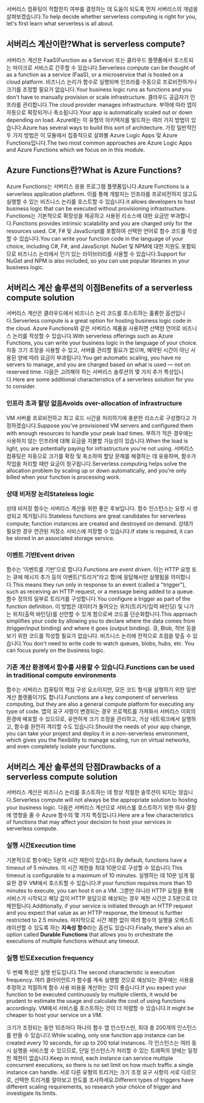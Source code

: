 <span data-ttu-id="7dd5e-101">서버리스 컴퓨팅이 적합한지 여부를 결정하는 데 도움이 되도록 먼저 서버리스의 개념을 살펴보겠습니다.</span><span class="sxs-lookup"><span data-stu-id="7dd5e-101">To help decide whether serverless computing is right for you, let's first learn what serverless is all about.</span></span>

## <a name="what-is-serverless-compute"></a><span data-ttu-id="7dd5e-102">서버리스 계산이란?</span><span class="sxs-lookup"><span data-stu-id="7dd5e-102">What is serverless compute?</span></span>

<span data-ttu-id="7dd5e-103">서버리스 계산은 FaaS(Function as a Service) 또는 클라우드 플랫폼에서 호스트되는 마이크로 서비스로 간주할 수 있습니다.</span><span class="sxs-lookup"><span data-stu-id="7dd5e-103">Serverless compute can be thought of as a function as a service (FaaS), or a microservice that is hosted on a cloud platform.</span></span> <span data-ttu-id="7dd5e-104">비즈니스 논리가 함수로 실행되며 인프라를 수동으로 프로비전하거나 크기를 조정할 필요가 없습니다.</span><span class="sxs-lookup"><span data-stu-id="7dd5e-104">Your business logic runs as functions and you don't have to manually provision or scale infrastructure.</span></span> <span data-ttu-id="7dd5e-105">클라우드 공급자가 인프라를 관리합니다.</span><span class="sxs-lookup"><span data-stu-id="7dd5e-105">The cloud provider manages infrastructure.</span></span> <span data-ttu-id="7dd5e-106">부하에 따라 앱이 자동으로 확장되거나 축소됩니다.</span><span class="sxs-lookup"><span data-stu-id="7dd5e-106">Your app is automatically scaled out or down depending on load.</span></span> <span data-ttu-id="7dd5e-107">Azure에는 이 유형의 아키텍처를 빌드하는 여러 가지 방법이 있습니다.</span><span class="sxs-lookup"><span data-stu-id="7dd5e-107">Azure has several ways to build this sort of architecture.</span></span> <span data-ttu-id="7dd5e-108">가장 일반적인 두 가지 방법은 이 모듈에서 집중적으로 살펴볼 Azure Logic Apps 및 Azure Functions입니다.</span><span class="sxs-lookup"><span data-stu-id="7dd5e-108">The two most common approaches are Azure Logic Apps and Azure Functions which we focus on in this module.</span></span>

## <a name="what-is-azure-functions"></a><span data-ttu-id="7dd5e-109">Azure Functions란?</span><span class="sxs-lookup"><span data-stu-id="7dd5e-109">What is Azure Functions?</span></span>

<span data-ttu-id="7dd5e-110">Azure Functions는 서버리스 응용 프로그램 플랫폼입니다.</span><span class="sxs-lookup"><span data-stu-id="7dd5e-110">Azure Functions is a serverless application platform.</span></span> <span data-ttu-id="7dd5e-111">이를 통해 개발자는 인프라를 프로비전하지 않고도 실행할 수 있는 비즈니스 논리를 호스트할 수 있습니다.</span><span class="sxs-lookup"><span data-stu-id="7dd5e-111">It allows developers to host business logic that can be executed without provisioning infrastructure.</span></span> <span data-ttu-id="7dd5e-112">Functions는 기본적으로 확장성을 제공하고 사용된 리소스에 대한 요금만 부과합니다.</span><span class="sxs-lookup"><span data-stu-id="7dd5e-112">Functions provides intrinsic scalability and you are charged only for the resources used.</span></span> <span data-ttu-id="7dd5e-113">C#, F# 및 JavaScript를 포함하여 선택한 언어로 함수 코드를 작성할 수 있습니다.</span><span class="sxs-lookup"><span data-stu-id="7dd5e-113">You can write your function code in the language of your choice, including C#, F#, and JavaScript.</span></span> <span data-ttu-id="7dd5e-114">NuGet 및 NPM에 대한 지원도 포함되므로 비즈니스 논리에서 인기 있는 라이브러리를 사용할 수 있습니다.</span><span class="sxs-lookup"><span data-stu-id="7dd5e-114">Support for NuGet and NPM is also included, so you can use popular libraries in your business logic.</span></span>

## <a name="benefits-of-a-serverless-compute-solution"></a><span data-ttu-id="7dd5e-115">서버리스 계산 솔루션의 이점</span><span class="sxs-lookup"><span data-stu-id="7dd5e-115">Benefits of a serverless compute solution</span></span>

<span data-ttu-id="7dd5e-116">서버리스 계산은 클라우드에서 비즈니스 논리 코드를 호스트하는 훌륭한 옵션입니다.</span><span class="sxs-lookup"><span data-stu-id="7dd5e-116">Serverless compute is a great option for hosting business logic code in the cloud.</span></span> <span data-ttu-id="7dd5e-117">Azure Functions와 같은 서버리스 제품을 사용하면 선택한 언어로 비즈니스 논리를 작성할 수 있습니다.</span><span class="sxs-lookup"><span data-stu-id="7dd5e-117">With serverless offerings such as Azure Functions, you can write your business logic in the language of your choice.</span></span> <span data-ttu-id="7dd5e-118">자동 크기 조정을 사용할 수 있고, 서버를 관리할 필요가 없으며, 예약된 시간이 아닌 사용된 양에 따라 요금이 부과됩니다.</span><span class="sxs-lookup"><span data-stu-id="7dd5e-118">You get automatic scaling, you have no servers to manage, and you are charged based on what is used — not on reserved time.</span></span> <span data-ttu-id="7dd5e-119">다음은 고려해야 하는 서버리스 솔루션의 몇 가지 추가 특성입니다.</span><span class="sxs-lookup"><span data-stu-id="7dd5e-119">Here are some additional characteristics of a serverless solution for you to consider.</span></span>

### <a name="avoids-over-allocation-of-infrastructure"></a><span data-ttu-id="7dd5e-120">인프라 초과 할당 없음</span><span class="sxs-lookup"><span data-stu-id="7dd5e-120">Avoids over-allocation of infrastructure</span></span>

<span data-ttu-id="7dd5e-121">VM 서버를 프로비전하고 최고 로드 시간을 처리하기에 충분한 리소스로 구성했다고 가정하겠습니다.</span><span class="sxs-lookup"><span data-stu-id="7dd5e-121">Suppose you've provisioned VM servers and configured them with enough resources to handle your peak load times.</span></span> <span data-ttu-id="7dd5e-122">부하가 적은 경우에는 사용하지 않는 인프라에 대해 요금을 지불할 가능성이 있습니다.</span><span class="sxs-lookup"><span data-stu-id="7dd5e-122">When the load is light, you are potentially paying for infrastructure you're not using.</span></span> <span data-ttu-id="7dd5e-123">서버리스 컴퓨팅은 자동으로 크기를 확장 및 축소하여 할당 문제를 해결하는 데 유용하며, 함수가 작업을 처리할 때만 요금이 청구됩니다.</span><span class="sxs-lookup"><span data-stu-id="7dd5e-123">Serverless computing helps solve the allocation problem by scaling up or down automatically, and you're only billed when your function is processing work.</span></span>

### <a name="stateless-logic"></a><span data-ttu-id="7dd5e-124">상태 비저장 논리</span><span class="sxs-lookup"><span data-stu-id="7dd5e-124">Stateless logic</span></span>

<span data-ttu-id="7dd5e-125">상태 비저장 함수는 서버리스 계산을 위한 좋은 후보입니다. 함수 인스턴스는 요청 시 생성되고 제거됩니다.</span><span class="sxs-lookup"><span data-stu-id="7dd5e-125">Stateless functions are great candidates for serverless compute; function instances are created and destroyed on demand.</span></span> <span data-ttu-id="7dd5e-126">상태가 필요한 경우 연관된 저장소 서비스에 저장할 수 있습니다.</span><span class="sxs-lookup"><span data-stu-id="7dd5e-126">If state is required, it can be stored in an associated storage service.</span></span>

### <a name="event-driven"></a><span data-ttu-id="7dd5e-127">이벤트 기반</span><span class="sxs-lookup"><span data-stu-id="7dd5e-127">Event driven</span></span>

<span data-ttu-id="7dd5e-128">함수는 ‘이벤트를 기반’으로 합니다.</span><span class="sxs-lookup"><span data-stu-id="7dd5e-128">Functions are _event driven_.</span></span> <span data-ttu-id="7dd5e-129">이는 HTTP 요청 또는 큐에 메시지 추가 등의 이벤트(“트리거”라고 함)에 응답해서만 실행됨을 의미합니다.</span><span class="sxs-lookup"><span data-stu-id="7dd5e-129">This means they run only in response to an event (called a "trigger"), such as receiving an HTTP request, or a message being added to a queue.</span></span> <span data-ttu-id="7dd5e-130">함수 정의의 일부로 트리거를 구성합니다.</span><span class="sxs-lookup"><span data-stu-id="7dd5e-130">You configure a trigger as part of the function definition.</span></span> <span data-ttu-id="7dd5e-131">이 방법은 데이터가 들어오는 위치(트리거/입력 바인딩) 및 나가는 위치(출력 바인딩)를 선언할 수 있게 함으로써 코드를 단순화합니다.</span><span class="sxs-lookup"><span data-stu-id="7dd5e-131">This approach simplifies your code by allowing you to declare where the data comes from (trigger/input binding) and where it goes (output binding).</span></span> <span data-ttu-id="7dd5e-132">큐, Blob, 허브 등을 보기 위한 코드를 작성할 필요가 없습니다. 비즈니스 논리에 전적으로 초점을 맞출 수 있습니다.</span><span class="sxs-lookup"><span data-stu-id="7dd5e-132">You don't need to write code to watch queues, blobs, hubs, etc. You can focus purely on the business logic.</span></span>

### <a name="functions-can-be-used-in-traditional-compute-environments"></a><span data-ttu-id="7dd5e-133">기존 계산 환경에서 함수를 사용할 수 있습니다.</span><span class="sxs-lookup"><span data-stu-id="7dd5e-133">Functions can be used in traditional compute environments</span></span>

<span data-ttu-id="7dd5e-134">함수는 서버리스 컴퓨팅의 핵심 구성 요소이지만, 모든 코드 형식을 실행하기 위한 일반 계산 플랫폼이기도 합니다.</span><span class="sxs-lookup"><span data-stu-id="7dd5e-134">Functions are a key component of serverless computing, but they are also a general compute platform for executing any type of code.</span></span> <span data-ttu-id="7dd5e-135">앱의 요구 사항이 변경되는 경우 프로젝트를 가져와서 서버리스 이외의 환경에 배포할 수 있으므로, 유연하게 크기 조정을 관리하고, 가상 네트워크에서 실행하고, 함수를 완전히 격리할 수도 있습니다.</span><span class="sxs-lookup"><span data-stu-id="7dd5e-135">Should the needs of your app change, you can take your project and deploy it in a non-serverless environment, which gives you the flexibility to manage scaling, run on virtual networks, and even completely isolate your functions.</span></span>

## <a name="drawbacks-of-a-serverless-compute-solution"></a><span data-ttu-id="7dd5e-136">서버리스 계산 솔루션의 단점</span><span class="sxs-lookup"><span data-stu-id="7dd5e-136">Drawbacks of a serverless compute solution</span></span>

<span data-ttu-id="7dd5e-137">서버리스 계산은 비즈니스 논리를 호스트하는 데 항상 적절한 솔루션이 되지는 않습니다.</span><span class="sxs-lookup"><span data-stu-id="7dd5e-137">Serverless compute will not always be the appropriate solution to hosting your business logic.</span></span> <span data-ttu-id="7dd5e-138">다음은 서버리스 계산으로 서비스를 호스트하기 위한 의사 결정에 영향을 줄 수 Azure 함수의 몇 가지 특징입니다.</span><span class="sxs-lookup"><span data-stu-id="7dd5e-138">Here are a few characteristics of functions that may affect your decision to host your services in serverless compute.</span></span> 

### <a name="execution-time"></a><span data-ttu-id="7dd5e-139">실행 시간</span><span class="sxs-lookup"><span data-stu-id="7dd5e-139">Execution time</span></span>

<span data-ttu-id="7dd5e-140">기본적으로 함수에는 5분의 시간 제한이 있습니다.</span><span class="sxs-lookup"><span data-stu-id="7dd5e-140">By default, functions have a timeout of 5 minutes.</span></span> <span data-ttu-id="7dd5e-141">이 시간 제한을 최대 10분으로 구성할 수 있습니다.</span><span class="sxs-lookup"><span data-stu-id="7dd5e-141">This timeout is configurable to a maximum of 10 minutes.</span></span> <span data-ttu-id="7dd5e-142">실행하는 데 10분 넘게 필요한 경우 VM에서 호스트할 수 있습니다.</span><span class="sxs-lookup"><span data-stu-id="7dd5e-142">If your function requires more than 10 minutes to execute, you can host it on a VM.</span></span> <span data-ttu-id="7dd5e-143">그뿐만 아니라 HTTP 요청을 통해 서비스가 시작되고 해당 값이 HTTP 응답으로 예상되는 경우 제한 시간은 2.5분으로 더 제한됩니다.</span><span class="sxs-lookup"><span data-stu-id="7dd5e-143">Additionally, if your service is initiated through an HTTP request and you expect that value as an HTTP response, the timeout is further restricted to 2.5 minutes.</span></span> <span data-ttu-id="7dd5e-144">마지막으로 시간 제한 없이 여러 함수의 실행을 오케스트레이션할 수 있도록 하는 **지속성 함수**라는 옵션도 있습니다.</span><span class="sxs-lookup"><span data-stu-id="7dd5e-144">Finally, there's also an option called **Durable Functions** that allows you to orchestrate the executions of multiple functions without any timeout.</span></span>

### <a name="execution-frequency"></a><span data-ttu-id="7dd5e-145">실행 빈도</span><span class="sxs-lookup"><span data-stu-id="7dd5e-145">Execution frequency</span></span>

<span data-ttu-id="7dd5e-146">두 번째 특성은 실행 빈도입니다.</span><span class="sxs-lookup"><span data-stu-id="7dd5e-146">The second characteristic is execution frequency.</span></span> <span data-ttu-id="7dd5e-147">여러 클라이언트가 함수를 계속 실행할 것으로 예상되는 경우에는 사용을 추정하고 적절하게 함수 사용 비용을 계산하는 것이 좋습니다.</span><span class="sxs-lookup"><span data-stu-id="7dd5e-147">If you expect your function to be executed continuously by multiple clients, it would be prudent to estimate the usage and calculate the cost of using functions accordingly.</span></span> <span data-ttu-id="7dd5e-148">VM에서 서비스를 호스트하는 것이 더 저렴할 수 있습니다.</span><span class="sxs-lookup"><span data-stu-id="7dd5e-148">It might be cheaper to host your service on a VM.</span></span>

<span data-ttu-id="7dd5e-149">크기가 조정되는 동안 10초마다 하나의 함수 앱 인스턴스만, 최대 총 200개의 인스턴스를 만들 수 있습니다.</span><span class="sxs-lookup"><span data-stu-id="7dd5e-149">While scaling, only one function app instance can be created every 10 seconds, for up to 200 total instances.</span></span> <span data-ttu-id="7dd5e-150">각 인스턴스는 여러 동시 실행을 서비스할 수 있으므로, 단일 인스턴스가 처리할 수 있는 트래픽의 양에는 일정한 제한이 없습니다.</span><span class="sxs-lookup"><span data-stu-id="7dd5e-150">Keep in mind, each instance can service multiple concurrent executions, so there is no set limit on how much traffic a single instance can handle.</span></span> <span data-ttu-id="7dd5e-151">서로 다른 유형의 트리거는 크기 조정 요구 사항이 서로 다르므로, 선택한 트리거를 알아보고 한도를 조사하세요.</span><span class="sxs-lookup"><span data-stu-id="7dd5e-151">Different types of triggers have different scaling requirements, so research your choice of trigger and investigate its limits.</span></span>


